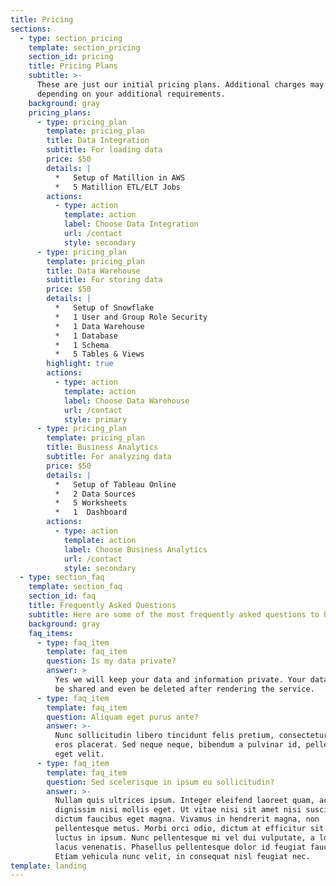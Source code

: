 ```yaml
---
title: Pricing
sections:
  - type: section_pricing
    template: section_pricing
    section_id: pricing
    title: Pricing Plans
    subtitle: >-
      These are just our initial pricing plans. Additional charges may apply
      depending on your additional requirements.
    background: gray
    pricing_plans:
      - type: pricing_plan
        template: pricing_plan
        title: Data Integration
        subtitle: For loading data
        price: $50
        details: |
          *   Setup of Matillion in AWS
          *   5 Matillion ETL/ELT Jobs
        actions:
          - type: action
            template: action
            label: Choose Data Integration
            url: /contact
            style: secondary
      - type: pricing_plan
        template: pricing_plan
        title: Data Warehouse
        subtitle: For storing data
        price: $50
        details: |
          *   Setup of Snowflake
          *   1 User and Group Role Security
          *   1 Data Warehouse
          *   1 Database
          *   1 Schema
          *   5 Tables & Views
        highlight: true
        actions:
          - type: action
            template: action
            label: Choose Data Warehouse
            url: /contact
            style: primary
      - type: pricing_plan
        template: pricing_plan
        title: Business Analytics
        subtitle: For analyzing data
        price: $50
        details: |
          *   Setup of Tableau Online
          *   2 Data Sources
          *   5 Worksheets
          *   1  Dashboard
        actions:
          - type: action
            template: action
            label: Choose Business Analytics
            url: /contact
            style: secondary
  - type: section_faq
    template: section_faq
    section_id: faq
    title: Frequently Asked Questions
    subtitle: Here are some of the most frequently asked questions to help you out!
    background: gray
    faq_items:
      - type: faq_item
        template: faq_item
        question: Is my data private?
        answer: >
          Yes we will keep your data and information private. Your data will not
          be shared and even be deleted after rendering the service.
      - type: faq_item
        template: faq_item
        question: Aliquam eget purus ante?
        answer: >-
          Nunc sollicitudin libero tincidunt felis pretium, consectetur aliquam
          eros placerat. Sed neque neque, bibendum a pulvinar id, pellentesque
          eget velit. 
      - type: faq_item
        template: faq_item
        question: Sed scelerisque in ipsum eu sollicitudin?
        answer: >-
          Nullam quis ultrices ipsum. Integer eleifend laoreet quam, ac
          dignissim nisi mollis eget. Ut vitae nisi sit amet nisi suscipit
          dictum faucibus eget magna. Vivamus in hendrerit magna, non
          pellentesque metus. Morbi orci odio, dictum at efficitur sit amet,
          luctus in ipsum. Nunc pellentesque mi vel dui vulputate, a lobortis
          lacus venenatis. Phasellus pellentesque dolor id feugiat faucibus.
          Etiam vehicula nunc velit, in consequat nisl feugiat nec.
template: landing
---
```


